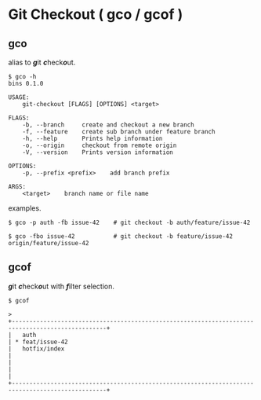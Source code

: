 # Git Checkout ( gco / gcof )

## gco

alias to ***g***it ***c***heck***o***ut.

```
$ gco -h
bins 0.1.0

USAGE:
    git-checkout [FLAGS] [OPTIONS] <target>

FLAGS:
    -b, --branch     create and checkout a new branch
    -f, --feature    create sub branch under feature branch
    -h, --help       Prints help information
    -o, --origin     checkout from remote origin
    -V, --version    Prints version information

OPTIONS:
    -p, --prefix <prefix>    add branch prefix

ARGS:
    <target>    branch name or file name
```

examples.

```
$ gco -p auth -fb issue-42    # git checkout -b auth/feature/issue-42
```

```
$ gco -fbo issue-42           # git checkout -b feature/issue-42 origin/feature/issue-42
```

## gcof

***g***it ***c***heck***o***ut with ***f***ilter selection.

```
$ gcof
```

```
> 
+-------------------------------------------------------------------------------------------------+
|   auth
| * feat/issue-42
|   hotfix/index
|                                                                                                 |
|                                                                                                 |
+-------------------------------------------------------------------------------------------------+
```
